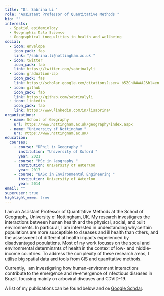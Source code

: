 ```yaml
---
title: "Dr. Sabrina Li "
role: "Assistant Professor of Quantitative Methods "
bio: ""
interests:
  - Spatial epidemiology
  - Geographic Data Science
  - Geographical inequalities in health and wellbeing
social:
  - icon: envelope
    icon_pack: fas
    link: "/sabrina.li@nottingham.ac.uk "
  - icon: twitter
    icon_pack: fab
    link: https://twitter.com/sabrinalyli
  - icon: graduation-cap
    icon_pack: fas
    link: https://scholar.google.com/citations?user=_b5ZCnUAAAAJ&hl=en
  - icon: github
    icon_pack: fab
    link: https://github.com/sabrinalyli
  - icon: linkedin
    icon_pack: fab
    link: https://www.linkedin.com/in/lisabrina/
organizations:
  - name: School of Geography
    url: https://www.nottingham.ac.uk/geography/index.aspx
  - name: "University of Nottingham "
    url: https://www.nottingham.ac.uk/
education:
  courses:
    - course: "DPhil in Geography "
      institution: "University of Oxford "
      year: 2021
    - course: "MSc in Geography "
      institution: University of Waterloo
      year: 2017
    - course: "BASc in Environmental Engineering "
      institution: University of Waterloo
      year: 2014
email: ""
superuser: true
highlight_name: true
---
```

I am an Assistant Professor of Quantitative Methods at the School of Geography, University of Nottingham, UK. My research investigates the interactions between human health and the physical, social, and built environments. In particular, I am interested in understanding why certain populations are more susceptible to diseases and ill health than others, and the assessment of differential health impacts experienced by disadvantaged populations. Most of my work focuses on the social and environmental determinants of health in the context of low- and middle-income countries. To address the complexity of these research areas, I utilise big spatial data and tools from GIS and quantitative methods.

Currently, I am investigating how human-environment interactions contribute to the emergence and re-emergence of infectious diseases in Brazil, focusing mainly on arboviral diseases and COVID-19.

A list of my publications can be found below and on [Google Scholar](https://scholar.google.com/citations?user=_b5ZCnUAAAAJ&hl=en).